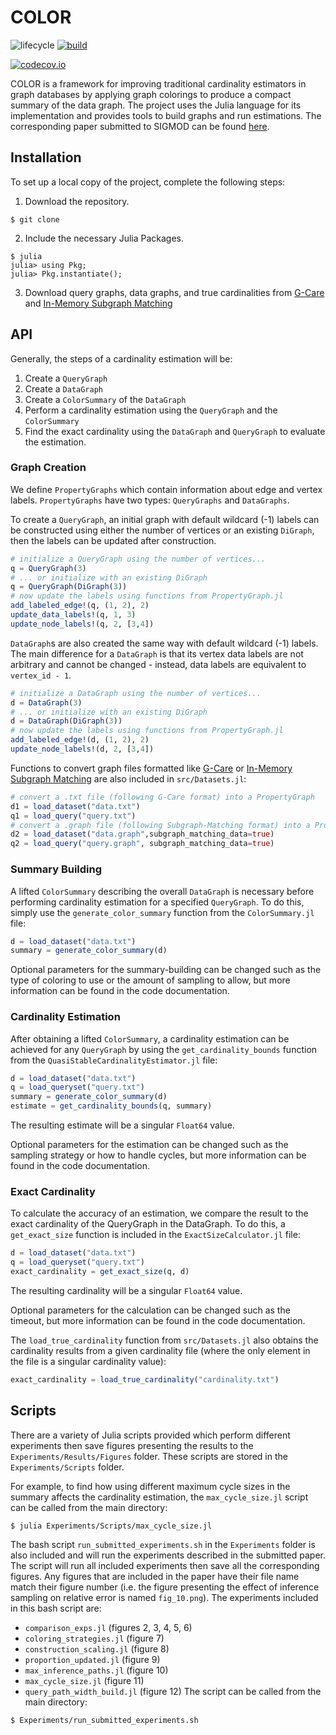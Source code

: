 # COLOR
<!-- # qColoringCardinality.jl -->

<!-- Tidyverse lifecycle badges, see https://www.tidyverse.org/lifecycle/ Uncomment or delete as needed. -->
![lifecycle](https://img.shields.io/badge/lifecycle-experimental-orange.svg)<!--
![lifecycle](https://img.shields.io/badge/lifecycle-maturing-blue.svg)
![lifecycle](https://img.shields.io/badge/lifecycle-stable-green.svg)
![lifecycle](https://img.shields.io/badge/lifecycle-retired-orange.svg)
![lifecycle](https://img.shields.io/badge/lifecycle-archived-red.svg)
![lifecycle](https://img.shields.io/badge/lifecycle-dormant-blue.svg) -->
[![build](https://github.com/mkyl/qColoringCardinality.jl/workflows/CI/badge.svg)](https://github.com/mkyl/qColoringCardinality.jl/actions?query=workflow%3ACI)
<!-- travis-ci.com badge, uncomment or delete as needed, depending on whether you are using that service. -->
<!-- [![Build Status](https://travis-ci.com/mkyl/qColoringCardinality.jl.svg?branch=master)](https://travis-ci.com/mkyl/qColoringCardinality.jl) -->
<!-- Coverage badge on codecov.io, which is used by default. -->
[![codecov.io](http://codecov.io/github/mkyl/qColoringCardinality.jl/coverage.svg?branch=master)](http://codecov.io/github/mkyl/qColoringCardinality.jl?branch=master)
<!-- Documentation -- uncomment or delete as needed -->
<!--
[![Documentation](https://img.shields.io/badge/docs-stable-blue.svg)](https://mkyl.github.io/qColoringCardinality.jl/stable)
[![Documentation](https://img.shields.io/badge/docs-master-blue.svg)](https://mkyl.github.io/qColoringCardinality.jl/dev)
-->

COLOR is a framework for improving traditional cardinality estimators in graph databases by applying graph colorings to produce a compact summary of the data graph. The project uses the Julia language for its implementation and provides tools to build graphs and run estimations. The corresponding paper submitted to SIGMOD can be found [here](TODO).

## Installation

To set up a local copy of the project, complete the following steps:

1. Download the repository.
```
$ git clone
```

2. Include the necessary Julia Packages.
```
$ julia
julia> using Pkg;
julia> Pkg.instantiate();
```

3. Download query graphs, data graphs, and true cardinalities from [G-Care](https://github.com/yspark-dblab/gcare) and [In-Memory Subgraph Matching](https://github.com/RapidsAtHKUST/SubgraphMatching)

## API

Generally, the steps of a cardinality estimation will be:
1. Create a `QueryGraph`
2. Create a `DataGraph`
3. Create a `ColorSummary` of the `DataGraph`
4. Perform a cardinality estimation using the `QueryGraph` and the `ColorSummary`
5. Find the exact cardinality using the `DataGraph` and `QueryGraph` to evaluate the estimation.

### Graph Creation
We define `PropertyGraphs` which contain information about edge and vertex labels. `PropertyGraphs` have two types: `QueryGraphs` and `DataGraphs`. 

To create a `QueryGraph`, an initial graph with default wildcard (-1) labels can be constructed using either the number of vertices or an existing `DiGraph`, then the labels can be updated after construction.
```julia
# initialize a QueryGraph using the number of vertices...
q = QueryGraph(3)
# ... or initialize with an existing DiGraph
q = QueryGraph(DiGraph(3))
# now update the labels using functions from PropertyGraph.jl
add_labeled_edge!(q, (1, 2), 2)
update_data_labels!(q, 1, 3)
update_node_labels!(q, 2, [3,4])
```

`DataGraph`s are also created the same way with default wildcard (-1) labels. The main difference for a `DataGraph` is that its vertex data labels are not arbitrary and cannot be changed - instead, data labels are equivalent to `vertex_id - 1`.
```julia
# initialize a DataGraph using the number of vertices...
d = DataGraph(3)
# ... or initialize with an existing DiGraph
d = DataGraph(DiGraph(3))
# now update the labels using functions from PropertyGraph.jl
add_labeled_edge!(d, (1, 2), 2)
update_node_labels!(d, 2, [3,4])
```

Functions to convert graph files formatted like [G-Care](https://github.com/yspark-dblab/gcare) or [In-Memory Subgraph Matching](https://github.com/RapidsAtHKUST/SubgraphMatching) are also included in `src/Datasets.jl`: 
```julia
# convert a .txt file (following G-Care format) into a PropertyGraph
d1 = load_dataset("data.txt")
q1 = load_query("query.txt")
# convert a .graph file (following Subgraph-Matching format) into a PropertyGraph
d2 = load_dataset("data.graph",subgraph_matching_data=true)
q2 = load_query("query.graph", subgraph_matching_data=true)
```

### Summary Building

A lifted `ColorSummary` describing the overall `DataGraph` is necessary before performing cardinality estimation for a specified `QueryGraph`. To do this, simply use the `generate_color_summary` function from the `ColorSummary.jl` file:
```julia
d = load_dataset("data.txt")
summary = generate_color_summary(d)
```
Optional parameters for the summary-building can be changed such as the type of coloring to use or the amount of sampling to allow, but more information can be found in the code documentation.

### Cardinality Estimation

After obtaining a lifted `ColorSummary`, a cardinality estimation can be achieved for any `QueryGraph` by using the `get_cardinality_bounds` function from the `QuasiStableCardinalityEstimator.jl` file:
```julia
d = load_dataset("data.txt")
q = load_queryset("query.txt")
summary = generate_color_summary(d)
estimate = get_cardinality_bounds(q, summary)
```
The resulting estimate will be a singular `Float64` value.

Optional parameters for the estimation can be changed such as the sampling strategy or how to handle cycles, but more information can be found in the code documentation.


### Exact Cardinality
To calculate the accuracy of an estimation, we compare the result to the exact cardinality of the QueryGraph in the DataGraph. To do this, a `get_exact_size` function is included in the `ExactSizeCalculator.jl` file:
```julia
d = load_dataset("data.txt")
q = load_queryset("query.txt")
exact_cardinality = get_exact_size(q, d)
```
The resulting cardinality will be a singular `Float64` value.

Optional parameters for the calculation can be changed such as the timeout, but more information can be found in the code documentation.

The `load_true_cardinality` function from `src/Datasets.jl` also obtains the cardinality results from a given cardinality file (where the only element in the file is a singular cardinality value):
```julia
exact_cardinality = load_true_cardinality("cardinality.txt")
```

## Scripts

There are a variety of Julia scripts provided which perform different experiments then save figures presenting the results to the `Experiments/Results/Figures` folder. These scripts are stored in the `Experiments/Scripts` folder.

For example, to find how using different maximum cycle sizes in the summary affects the cardinality estimation, the `max_cycle_size.jl` script can be called from the main directory:
```
$ julia Experiments/Scripts/max_cycle_size.jl
```

The bash script `run_submitted_experiments.sh` in the `Experiments` folder is also included and will run the experiments described in the submitted paper. The script will run all included experiments then save all the corresponding figures. Any figures that are included in the paper have their file name match their figure number (i.e. the figure presenting the effect of inference sampling on relative error is named `fig_10.png`). The experiments included in this bash script are:
- `comparison_exps.jl` (figures 2, 3, 4, 5, 6)
- `coloring_strategies.jl` (figure 7)
- `construction_scaling.jl` (figure 8)
- `proportion_updated.jl` (figure 9)
- `max_inference_paths.jl` (figure 10)
- `max_cycle_size.jl` (figure 11)
- `query_path_width_build.jl` (figure 12)
The script can be called from the main directory:
```
$ Experiments/run_submitted_experiments.sh
```
